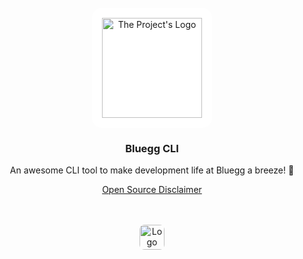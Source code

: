 <!-- PROJECT LOGO -->

<br />

<div align="center">
  <a href="https://github.com/kennyheard/bluegg-cli">
    <img src="https://bluegg.co.uk/images/logo.svg" alt="The Project's Logo" width="160" style="background: white; padding: 1rem; border-radius: 1rem;">
  </a>

  <h3 align="center">Bluegg CLI</h3>
  <p align="center">An awesome CLI tool to make development life at Bluegg a breeze! 🚀</p>

  <div align="center">
    <a href="https://github.com/Bluegg/bluegg-open-source-disclaimer">Open Source Disclaimer</a>
  </div>
</div>

<br />

<!-- GETTING STARTED -->

<!-- BLUEGG LOGO -->

<br />

<p align="center">
  <a href="https://bluegg.co.uk" target="_blank">
    <img src="https://bluegg.co.uk/apple-touch-icon.png" alt="Logo" width="40" height="40" style="border-radius: 0.5rem;">
  </a>
</p>
